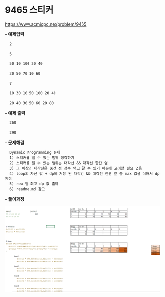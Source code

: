 # 9465 스티커
  https://www.acmicpc.net/problem/9465
  
  **- 예제입력**
  
      2
      
      5
      
      50 10 100 20 40
      
      30 50 70 10 60
      
      7
  
      10 30 10 50 100 20 40
      
      20 40 30 50 60 20 80
  
  **- 예제 출력**
  
      260
      
      290
      
  **- 문제해결**
  
      Dynamic Programming 문제
      1) 스티커를 뗄 수 있는 범위 생각하기
      2) 스티커를 뗄 수 있는 범위는 대각선 && 대각선 한칸 옆
      3) 그 이상의 대각선은 중간 점 점수 먹고 갈 수 있기 때문에 고려할 필요 없음
      4) loop의 자신 값 + dp에 저장 된 대각선 && 대각선 한칸 옆 중 max 값을 더해서 dp 저장
      5) row 별 최고 dp 값 출력
      6) readme.md 참고
      
  **- 풀이과정**
  
  ![9345](./../../image/9345.PNG)